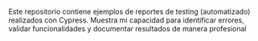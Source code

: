 Este repositorio contiene ejemplos de reportes de testing (automatizado) realizados con Cypress. Muestra mi capacidad para identificar errores, validar funcionalidades y documentar resultados de manera profesional
